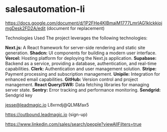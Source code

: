 # salesautomation-li

https://docs.google.com/document/d/1P2FHe4KIBmajM1777LmrlAG1klckkjojmgDesk2FD2A/edit (document for replacement)

Technologies Used
The project leverages the following technologies:

**Next.js:** A React framework for server-side rendering and static site generation.
**Shadcn:** UI components for building a modern user interface.
**Vercel:** Hosting platform for deploying the Next.js application.
**Supabase:** Backend as a service, providing a database, authentication, and real-time capabilities.
**Clerk:** Authentication and user management solution.
**Stripe:** Payment processing and subscription management.
**Unipile:** Integration for enhanced email capabilities.
**GitHub:** Version control and project management.
**React Query/SWR:** Data fetching libraries for managing server state.
**Sentry:** Error tracking and performance monitoring.
**Sendgrid:** Sendgrid key


jesse@leadmagic.io
L8xrndj@QLM&fax5

https://outbound.leadmagic.io (sign-up)

https://www.linkedin.com/sales/search/people?viewAllFilters=true

